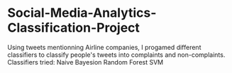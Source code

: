# Social-Media-Analytics-Classification-Project
Using tweets mentionning Airline companies, I progamed different classifiers 
to classify people's tweets into complaints and non-complaints. 
Classifiers tried:
Naive Bayesion
Random Forest
SVM
